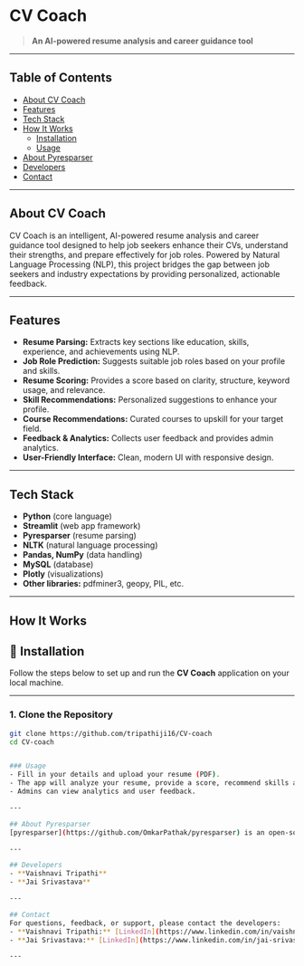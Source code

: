 # CV Coach

> **An AI-powered resume analysis and career guidance tool**

---

## Table of Contents
- [About CV Coach](#about-cv-coach)
- [Features](#features)
- [Tech Stack](#tech-stack)
- [How It Works](#how-it-works)
  - [Installation](#installation)
  - [Usage](#usage)
- [About Pyresparser](#about-pyresparser)
- [Developers](#developers)
- [Contact](#contact)

---

## About CV Coach
CV Coach is an intelligent, AI-powered resume analysis and career guidance tool designed to help job seekers enhance their CVs, understand their strengths, and prepare effectively for job roles. Powered by Natural Language Processing (NLP), this project bridges the gap between job seekers and industry expectations by providing personalized, actionable feedback.

---

## Features
- **Resume Parsing:** Extracts key sections like education, skills, experience, and achievements using NLP.
- **Job Role Prediction:** Suggests suitable job roles based on your profile and skills.
- **Resume Scoring:** Provides a score based on clarity, structure, keyword usage, and relevance.
- **Skill Recommendations:** Personalized suggestions to enhance your profile.
- **Course Recommendations:** Curated courses to upskill for your target field.
- **Feedback & Analytics:** Collects user feedback and provides admin analytics.
- **User-Friendly Interface:** Clean, modern UI with responsive design.

---

## Tech Stack
- **Python** (core language)
- **Streamlit** (web app framework)
- **Pyresparser** (resume parsing)
- **NLTK** (natural language processing)
- **Pandas, NumPy** (data handling)
- **MySQL** (database)
- **Plotly** (visualizations)
- **Other libraries:** pdfminer3, geopy, PIL, etc.

---

## How It Works
## 🚀 Installation

Follow the steps below to set up and run the **CV Coach** application on your local machine.

---

### 1. Clone the Repository

```bash
git clone https://github.com/tripathiji16/CV-coach
cd CV-coach


### Usage
- Fill in your details and upload your resume (PDF).
- The app will analyze your resume, provide a score, recommend skills and courses, and offer improvement tips.
- Admins can view analytics and user feedback.

---

## About Pyresparser
[pyresparser](https://github.com/OmkarPathak/pyresparser) is an open-source Python library for extracting information from resumes. It uses NLP techniques to parse PDF and DOCX files and extract fields like name, email, phone, education, skills, and more. CV Coach uses pyresparser to power its resume analysis and extraction features.

---

## Developers
- **Vaishnavi Tripathi**
- **Jai Srivastava**

---

## Contact
For questions, feedback, or support, please contact the developers:
- **Vaishnavi Tripathi:** [LinkedIn](https://www.linkedin.com/in/vaishnavi-tripathi-)
- **Jai Srivastava:** [LinkedIn](https://www.linkedin.com/in/jai-srivastava-)

---
